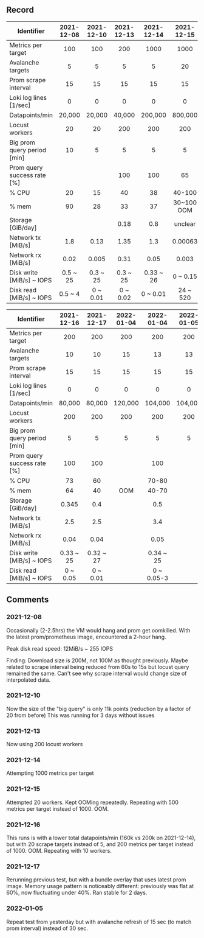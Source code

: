 ## Record

| Identifier                  | 2021-12-08 | 2021-12-10 | 2021-12-13 | 2021-12-14 | 2021-12-15 |  2021-12-15  | 2021-12-16 |
|-----------------------------|:----------:|:----------:|:----------:|:----------:|:----------:|:------------:|:----------:|
| Metrics per target          |     100    |     100    |     200    |    1000    |    1000    |      500     |     200    |
| Avalanche targets           |      5     |      5     |      5     |      5     |     20     |      20      |     20     |
| Prom scrape interval        |     15     |     15     |     15     |     15     |     15     |      15      |     15     |
| Loki log lines [1/sec]      |      0     |      0     |      0     |      0     |      0     |       0      |      0     |
| Datapoints/min              |   20,000   |   20,000   |   40,000   |   200,000  |   800,000  |    400,000   |   160,000  |
| Locust workers              |     20     |     20     |     200    |     200    |     200    |      200     |     200    |
| Big prom query period [min] |      10    |      5     |      5     |      5     |      5     |       5      |      5     |
| Prom query success rate [%] |            |            |     100    |     100    |     65     |      80      |     76     |
| % CPU                       |     20     |     15     |     40     |     38     |   40-100   |    40-100    |   40-100   |
| % mem                       |     90     |     28     |     33     |     37     | 30~100 OOM |  20~100 OOM  | 20~100 OOM |
| Storage [GiB/day]           |            |            |    0.18    |     0.8    |   unclear  |    unclear   |   unclear  |
| Network tx [MiB/s]          |     1.8    |    0.13    |    1.35    |     1.3    |   0.00063  |       4      |     0~5    |
| Network rx [MiB/s]          |    0.02    |    0.005   |    0.31    |    0.05    |    0.003   |     0.09     |    0.06    |
| Disk write [MiB/s] ~ IOPS   |  0.5 ~ 25  |  0.3 ~ 25  |  0.3 ~ 25  |  0.33 ~ 26 |  0 ~ 0.15  |  0 ~ unclear |  0.35 ~ 14 |
| Disk read [MiB/s] ~ IOPS    |   0.5 ~ 4  |  0 ~ 0.01  |  0 ~ 0.02  |  0 ~ 0.01  |  24 ~ 520  | 24 ~ unclear |  24 ~ 500  |

| Identifier                  | 2021-12-16 | 2021-12-17 | 2022-01-04 | 2022-01-04 | 2022-01-05 | 2022-01-00 | 2022-01-00 |
|-----------------------------|:----------:|:----------:|:----------:|:----------:|:----------:|:----------:|:----------:|
| Metrics per target          |     200    |     200    |     200    |     200    |     200    |            |            |
| Avalanche targets           |     10     |     10     |     15     |     13     |     13     |            |            |
| Prom scrape interval        |     15     |     15     |     15     |     15     |     15     |     15     |     15     |
| Loki log lines [1/sec]      |      0     |      0     |      0     |      0     |      0     |      0     |      0     |
| Datapoints/min              |   80,000   |   80,000   |   120,000  |   104,000  |   104,000  |            |            |
| Locust workers              |     200    |     200    |     200    |     200    |     200    |     200    |     200    |
| Big prom query period [min] |      5     |      5     |      5     |      5     |      5     |      5     |      5     |
| Prom query success rate [%] |     100    |     100    |            |     100    |            |            |            |
| % CPU                       |     73     |     60     |            |    70-80   |            |            |            |
| % mem                       |     64     |     40     |     OOM    |    40-70   |            |            |            |
| Storage [GiB/day]           |    0.345   |     0.4    |            |     0.5    |            |            |            |
| Network tx [MiB/s]          |     2.5    |     2.5    |            |     3.4    |            |            |            |
| Network rx [MiB/s]          |    0.04    |    0.04    |            |    0.05    |            |            |            |
| Disk write [MiB/s] ~ IOPS   |  0.33 ~ 25 |  0.32 ~ 27 |            |  0.34 ~ 25 |            |            |            |
| Disk read [MiB/s] ~ IOPS    |  0 ~ 0.05  |  0 ~ 0.01  |            | 0 ~ 0.05-3 |            |            |            |

## Comments
### 2021-12-08
Occasionally (2-2.5hrs) the VM would hang and prom get oomkilled.
With the latest prom/prometheus image, encountered a 2-hour hang.

Peak disk read speed: 12MiB/s ~ 255 IOPS

Finding:
Download size is 200M, not 100M as thought previously. Maybe related to scrape interval being
reduced from 60s to 15s but locust query remained the same. Can't see why scrape interval would
change size of interpolated data.


### 2021-12-10
Now the size of the "big query" is only 11k points (reduction by a factor of 20 from before)
This was running for 3 days without issues

### 2021-12-13
Now using 200 locust workers

### 2021-12-14
Attempting 1000 metrics per target

### 2021-12-15
Attempted 20 workers. Kept OOMing repeatedly.
Repeating with 500 metrics per target instead of 1000. OOM.

### 2021-12-16
This runs is with a lower total datapoints/min (160k vs 200k on 2021-12-14),
but with 20 scrape targets instead of 5, and 200 metrics per target instead of 1000.
OOM.
Repeating with 10 workers.

### 2021-12-17
Rerunning previous test, but with a bundle overlay that uses latest prom image.
Memory usage pattern is noticeably different: previously was flat at 60%, now fluctuating under 40%.
Ran stable for 2 days.

### 2022-01-05
Repeat test from yesterday but with avalanche refresh of 15 sec (to match prom interval) instead of 30 sec.

